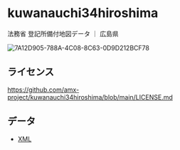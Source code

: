 # kuwanauchi34hiroshima
法務省 登記所備付地図データ ｜ 広島県

![7A12D905-788A-4C08-8C63-0D9D212BCF78](https://user-images.githubusercontent.com/416977/214225195-ce28d8b0-02d3-4db9-8400-170a74718302.png)

## ライセンス
https://github.com/amx-project/kuwanauchi34hiroshima/blob/main/LICENSE.md

## データ
* [XML](https://github.com/amx-project/kuwanauchi34hiroshima/tree/main/xml)
